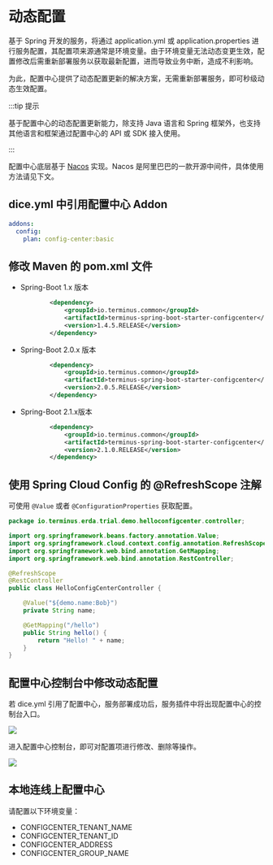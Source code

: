 # 动态配置

基于 Spring 开发的服务，将通过 application.yml 或 application.properties 进行服务配置，其配置项来源通常是环境变量。由于环境变量无法动态变更生效，配置修改后需重新部署服务以获取最新配置，进而导致业务中断，造成不利影响。

为此，配置中心提供了动态配置更新的解决方案，无需重新部署服务，即可秒级动态生效配置。

:::tip 提示

基于配置中心的动态配置更新能力，除支持 Java 语言和 Spring 框架外，也支持其他语言和框架通过配置中心的 API 或 SDK 接入使用。

 :::

配置中心底层基于 [Nacos](https://nacos.io/zh-cn/docs/what-is-nacos.html) 实现。Nacos 是阿里巴巴的一款开源中间件，具体使用方法请见下文。

## dice.yml 中引用配置中心 Addon


```yaml
addons:
  config:
    plan: config-center:basic
```

## 修改 Maven 的 pom.xml 文件

* Spring-Boot 1.x 版本

  ```xml
          <dependency>
              <groupId>io.terminus.common</groupId>
              <artifactId>terminus-spring-boot-starter-configcenter</artifactId>
              <version>1.4.5.RELEASE</version>
          </dependency>
  ```

* Spring-Boot 2.0.x 版本

  ```xml
          <dependency>
              <groupId>io.terminus.common</groupId>
              <artifactId>terminus-spring-boot-starter-configcenter</artifactId>
              <version>2.0.5.RELEASE</version>
          </dependency>
  ```

* Spring-Boot 2.1.x版本

  ```xml
          <dependency>
              <groupId>io.terminus.common</groupId>
              <artifactId>terminus-spring-boot-starter-configcenter</artifactId>
              <version>2.1.0.RELEASE</version>
          </dependency>
  ```

## 使用 Spring Cloud Config 的 @RefreshScope 注解

可使用 `@Value` 或者 `@ConfigurationProperties` 获取配置。

```java
package io.terminus.erda.trial.demo.helloconfigcenter.controller;

import org.springframework.beans.factory.annotation.Value;
import org.springframework.cloud.context.config.annotation.RefreshScope;
import org.springframework.web.bind.annotation.GetMapping;
import org.springframework.web.bind.annotation.RestController;

@RefreshScope
@RestController
public class HelloConfigCenterController {

    @Value("${demo.name:Bob}")
    private String name;

    @GetMapping("/hello")
    public String hello() {
        return "Hello! " + name;
    }
}

```

## 配置中心控制台中修改动态配置

若 dice.yml 引用了配置中心，服务部署成功后，服务插件中将出现配置中心的控制台入口。

![](https://terminus-paas.oss-cn-hangzhou.aliyuncs.com/paas-doc/2021/08/19/c69af722-5cc2-4cb7-8043-4cf558aacdb1.png)

进入配置中心控制台，即可对配置项进行修改、删除等操作。

![](https://terminus-paas.oss-cn-hangzhou.aliyuncs.com/paas-doc/2021/08/19/43c9de68-d23f-4283-8cfd-6becdc6f163f.png)

## 本地连线上配置中心

请配置以下环境变量：

- CONFIGCENTER_TENANT_NAME
- CONFIGCENTER_TENANT_ID
- CONFIGCENTER_ADDRESS
- CONFIGCENTER_GROUP_NAME
